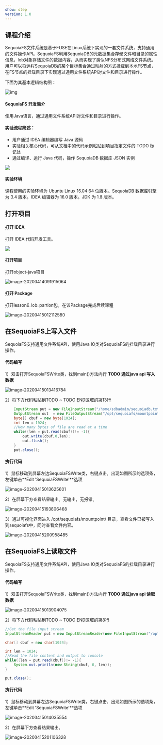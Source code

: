 ```yaml
---
show: step
version: 1.0 
---
```


## 课程介绍

SequoiaFS文件系统是基于FUSE在Linux系统下实现的一套文件系统，支持通用的文件操作API。SequoiaFS利用SequoiaDB的元数据集合存储文件和目录的属性信息，lob对象存储文件的数据内容，从而实现了类似NFS分布式网络文件系统。用户可以将远程SequoiaDB的某个目标集合通过映射的方式挂载到本地FS节点，在FS节点的挂载目录下实现通过通用文件系统API对文件和目录进行操作。

下面为其基本逻辑结构图：



![img](http://doc.sequoiadb.com/cn/index/Public/Home/images/302/sequoiafs/model.png)

#### SequoiaFS 开发简介

使用Java语言，通过通用文件系统API对文件和目录进行操作。

#### 实验流程简述：

- 用户通过 IDEA 编辑器编写 Java 源码
- 实验相关核心代码，可从文档中的代码示例粘贴到项目指定文件的 TODO 标记处
- 通过编译、运行 Java 代码，操作 SequoiaDB 数据库 JSON 实例

![](https://doc.shiyanlou.com/courses/1736/1207281/7b1731fc121e3b460dcd9841eb0218a6-0)

#### 实验环境

课程使用的实验环境为 Ubuntu Linux 16.04 64 位版本。SequoiaDB 数据库引擎为 3.4 版本。IDEA 编辑器为 16.0 版本。JDK 为 1.8 版本。

## 打开项目

#### 打开 IDEA

打开 IDEA 代码开发工具。

![](https://doc.shiyanlou.com/courses/1736/1207281/06650396616c742995bb63fcf933fac5-0)

#### 打开项目

打开object-java项目

![image-20200414091915064](https://doc.shiyanlou.com/courses/1737/1207281/79e3fad2d27f14cfcbc94eadd646d88d-0)

#### 打开 Package

打开lesson6_lob_partion包，在该Package完成后续课程

![image-20200415012112580](https://doc.shiyanlou.com/courses/1737/1207281/e3140fed5e89bbf16fd3ce31c6297f24-0)

## 在SequoiaFS上写入文件

SequoiaFS支持通用文件系统API，使用Java IO类对SequoiaFS的挂载目录进行操作。

#### 代码编写

1）双击打开SequoiaFSWrite类，找到main()方法内行 **TODO  通过java api 写入数据**

![image-20200415013416784](https://doc.shiyanlou.com/courses/1737/1207281/8bf47c3fce31ae205234af2281eecbfd-0)



2）将下方代码粘贴到TODO ~ TODO END区域的第13行

```java
    InputStream put = new FileInputStream("/home/sdbadmin/sequoiadb.txt");
    OutputStream out  = new FileOutputStream("/opt/sequoiafs/mountpoint/sequoiadb.txt");
    byte[] cbuf = new byte[1024];
    int len = 1024;
    //How many bytes of file are read at a time
    while((len = put.read(cbuf))!= -1){
        out.write(cbuf,0,len);
        out.flush();
    }
    put.close();
```

#### 执行代码

1）鼠标移动到屏幕左边SequoiaFSWrite类，右键点击，出现如图所示的选项条，左键单击**Edit 'SequoiaFSWrite'**选项

![image-20200415013625601](https://doc.shiyanlou.com/courses/1737/1207281/17be31c6f7fcbd90a079e7a0465a9e24-0)

2）在屏幕下方查看结果输出。无输出，无报错。

![image-20200415193806468](https://doc.shiyanlou.com/courses/1737/1207281/94ffd505eff6f66ed8b396965c4c0eda-0)

3）通过可视化界面进入 /opt/sequoiafs/mountpoint/ 目录，查看文件已被写入到sequoiafs中，同时查看文件内容。

![image-20200415200958485](https://doc.shiyanlou.com/courses/1737/1207281/790fb7b0e8332734f3ae4e11c030c385-0)

## 在SequoiaFS上读取文件

SequoiaFS支持通用文件系统API，使用Java IO类对SequoiaFS的挂载目录进行操作。

#### 代码编写

1）双击打开SequoiaFSWrite类，找到main()方法内行 **TODO  通过java api 读取数据**

![image-20200415013904075](https://doc.shiyanlou.com/courses/1737/1207281/bb01ba093d96700045ec6a27d6449262-0)

2）将下方代码粘贴到TODO ~ TODO END区域的第8行

```java
//Get the file input stream
InputStreamReader put = new InputStreamReader(new FileInputStream("/opt/sequoiafs/mountpoint/version.conf"), "utf-8");

char[] cbuf = new char[1024];

int len = 1024;
//Read the file content and output to console
while((len = put.read(cbuf))!= -1){
	System.out.println(new String(cbuf, 0, len));
}

put.close();
```

#### 执行代码

1）鼠标移动到屏幕左边SequoiaFSWrite类，右键点击，出现如图所示的选项条，左键单击**Edit 'SequoiaFSWrite'**选项

![image-20200415014035554](https://doc.shiyanlou.com/courses/1737/1207281/04777d9aa3321edbd0005ec52535d519-0)

2）在屏幕下方查看结果输出。

![image-20200415201106328](https://doc.shiyanlou.com/courses/1737/1207281/08e91c5ef3cdc80a1b18d93eb3f37bf2-0)

